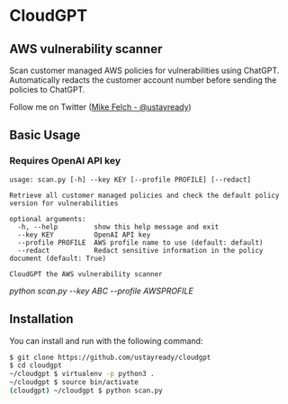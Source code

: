CloudGPT
==================

## AWS vulnerability scanner ##
Scan customer managed AWS policies for vulnerabilities using ChatGPT.
Automatically redacts the customer account number before sending the policies to ChatGPT.

Follow me on Twitter ([Mike Felch - @ustayready](https://twitter.com/ustayready)) 

## Basic Usage ##
### Requires OpenAI API key
```
usage: scan.py [-h] --key KEY [--profile PROFILE] [--redact]

Retrieve all customer managed policies and check the default policy version for vulnerabilities

optional arguments:
  -h, --help         show this help message and exit
  --key KEY          OpenAI API key
  --profile PROFILE  AWS profile name to use (default: default)
  --redact           Redact sensitive information in the policy document (default: True)
  
CloudGPT the AWS vulnerability scanner
```
*python scan.py --key ABC --profile AWSPROFILE*
         
## Installation ##
You can install and run with the following command:

```bash
$ git clone https://github.com/ustayready/cloudgpt
$ cd cloudgpt
~/cloudgpt $ virtualenv -p python3 .
~/cloudgpt $ source bin/activate
(cloudgpt) ~/cloudgpt $ python scan.py
```




